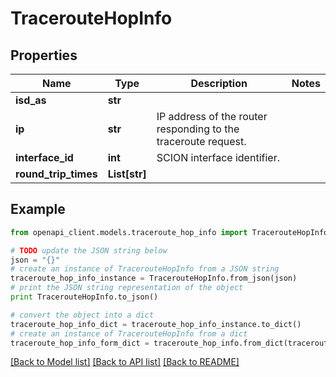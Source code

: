 # TracerouteHopInfo


## Properties

Name | Type | Description | Notes
------------ | ------------- | ------------- | -------------
**isd_as** | **str** |  | 
**ip** | **str** | IP address of the router responding to the traceroute request. | 
**interface_id** | **int** | SCION interface identifier. | 
**round_trip_times** | **List[str]** |  | 

## Example

```python
from openapi_client.models.traceroute_hop_info import TracerouteHopInfo

# TODO update the JSON string below
json = "{}"
# create an instance of TracerouteHopInfo from a JSON string
traceroute_hop_info_instance = TracerouteHopInfo.from_json(json)
# print the JSON string representation of the object
print TracerouteHopInfo.to_json()

# convert the object into a dict
traceroute_hop_info_dict = traceroute_hop_info_instance.to_dict()
# create an instance of TracerouteHopInfo from a dict
traceroute_hop_info_form_dict = traceroute_hop_info.from_dict(traceroute_hop_info_dict)
```
[[Back to Model list]](../README.md#documentation-for-models) [[Back to API list]](../README.md#documentation-for-api-endpoints) [[Back to README]](../README.md)



